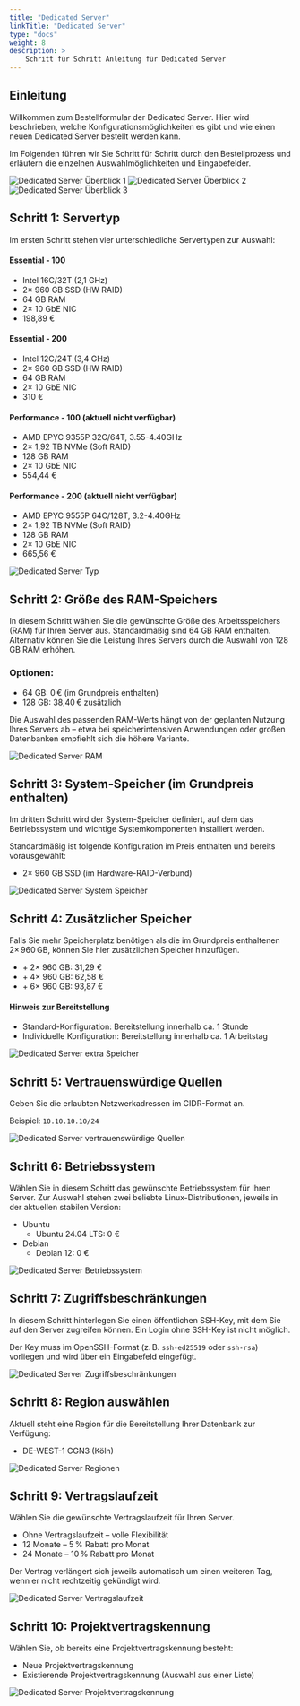 ```yaml
---
title: "Dedicated Server"
linkTitle: "Dedicated Server"
type: "docs"
weight: 8
description: >
    Schritt für Schritt Anleitung für Dedicated Server
---
```


## Einleitung

Willkommen zum Bestellformular der Dedicated Server. Hier wird beschrieben, welche Konfigurationsmöglichkeiten es gibt und wie einen neuen Dedicated Server bestellt werden kann.

Im Folgenden führen wir Sie Schritt für Schritt durch den Bestellprozess und erläutern die einzelnen Auswahlmöglichkeiten und Eingabefelder.

![Dedicated Server Überblick 1](../img/dedicated-server-overview1.png)
![Dedicated Server Überblick 2](../img/dedicated-server-overview2.png)
![Dedicated Server Überblick 3](../img/dedicated-server-overview3.png)

## Schritt 1: Servertyp

Im ersten Schritt stehen vier unterschiedliche Servertypen zur Auswahl:

#### Essential - 100
   - Intel 16C/32T (2,1 GHz)
   - 2× 960 GB SSD (HW RAID)
   - 64 GB RAM
   - 2× 10 GbE NIC
   - 198,89 €

#### Essential - 200
   - Intel 12C/24T (3,4 GHz)
   - 2× 960 GB SSD (HW RAID)
   - 64 GB RAM
   - 2× 10 GbE NIC
   - 310 €

#### Performance - 100 (aktuell nicht verfügbar)
   - AMD EPYC 9355P 32C/64T, 3.55-4.40GHz
   - 2× 1,92 TB NVMe (Soft RAID)
   - 128 GB RAM
   - 2× 10 GbE NIC
   - 554,44 €

#### Performance - 200 (aktuell nicht verfügbar)
   - AMD EPYC 9555P 64C/128T, 3.2-4.40GHz
   - 2× 1,92 TB NVMe (Soft RAID)
   - 128 GB RAM
   - 2× 10 GbE NIC
   - 665,56 €

![Dedicated Server Typ](../img/dedicated-server-servertype.png)

## Schritt 2: Größe des RAM-Speichers

In diesem Schritt wählen Sie die gewünschte Größe des Arbeitsspeichers (RAM) für Ihren Server aus.
Standardmäßig sind 64 GB RAM enthalten. Alternativ können Sie die Leistung Ihres Servers durch die Auswahl von 128 GB RAM erhöhen.

### Optionen:

- 64 GB: 0 € (im Grundpreis enthalten)
- 128 GB: 38,40 € zusätzlich

Die Auswahl des passenden RAM-Werts hängt von der geplanten Nutzung Ihres Servers ab – etwa bei speicherintensiven Anwendungen oder großen Datenbanken empfiehlt sich die höhere Variante.

![Dedicated Server RAM](../img/dedicated-server-ram.png)

## Schritt 3: System-Speicher (im Grundpreis enthalten)

Im dritten Schritt wird der System-Speicher definiert, auf dem das Betriebssystem und wichtige Systemkomponenten installiert werden.

Standardmäßig ist folgende Konfiguration im Preis enthalten und bereits vorausgewählt:

- 2× 960 GB SSD (im Hardware-RAID-Verbund)

![Dedicated Server System Speicher](../img/dedicated-server-storage.png)

## Schritt 4: Zusätzlicher Speicher

Falls Sie mehr Speicherplatz benötigen als die im Grundpreis enthaltenen 2× 960 GB, können Sie hier zusätzlichen Speicher hinzufügen.

- \+ 2× 960 GB: 31,29 €
- \+ 4× 960 GB: 62,58 €
- \+ 6× 960 GB: 93,87 €

#### Hinweis zur Bereitstellung

- Standard-Konfiguration: Bereitstellung innerhalb ca. 1 Stunde
- Individuelle Konfiguration: Bereitstellung innerhalb ca. 1 Arbeitstag

![Dedicated Server extra Speicher](../img/dedicated-server-extra-storage.png)

## Schritt 5: Vertrauenswürdige Quellen

Geben Sie die erlaubten Netzwerkadressen im CIDR-Format an.

Beispiel:
`10.10.10.10/24`

![Dedicated Server vertrauenswürdige Quellen](../img/dedicated-server-sources.png)

## Schritt 6: Betriebssystem

Wählen Sie in diesem Schritt das gewünschte Betriebssystem für Ihren Server.
Zur Auswahl stehen zwei beliebte Linux-Distributionen, jeweils in der aktuellen stabilen Version:

- Ubuntu
  - Ubuntu 24.04 LTS: 0 €
- Debian
  - Debian 12: 0 €

![Dedicated Server Betriebssystem](../img/dedicated-server-os.png)

## Schritt 7: Zugriffsbeschränkungen

In diesem Schritt hinterlegen Sie einen öffentlichen SSH-Key, mit dem Sie auf den Server zugreifen können.
Ein Login ohne SSH-Key ist nicht möglich.

Der Key muss im OpenSSH-Format (z. B. `ssh-ed25519` oder `ssh-rsa`) vorliegen und wird über ein Eingabefeld eingefügt.

![Dedicated Server Zugriffsbeschränkungen](../img/dedicated-server-ssh.png)

## Schritt 8: Region auswählen

Aktuell steht eine Region für die Bereitstellung Ihrer Datenbank zur Verfügung:

- DE-WEST-1 CGN3 (Köln)

![Dedicated Server Regionen](../img/dedicated-server-region.png)

## Schritt 9: Vertragslaufzeit

Wählen Sie die gewünschte Vertragslaufzeit für Ihren Server.

- Ohne Vertragslaufzeit – volle Flexibilität
- 12 Monate – 5 % Rabatt pro Monat
- 24 Monate – 10 % Rabatt pro Monat

Der Vertrag verlängert sich jeweils automatisch um einen weiteren Tag, wenn er nicht rechtzeitig gekündigt wird.

![Dedicated Server Vertragslaufzeit](../img/dedicated-server-contract-runtime.png)

## Schritt 10: Projektvertragskennung

Wählen Sie, ob bereits eine Projektvertragskennung besteht:

- Neue Projektvertragskennung
- Existierende Projektvertragskennung (Auswahl aus einer Liste)

![Dedicated Server Projektvertragskennung](../img/dedicated-server-existing-project.png)
